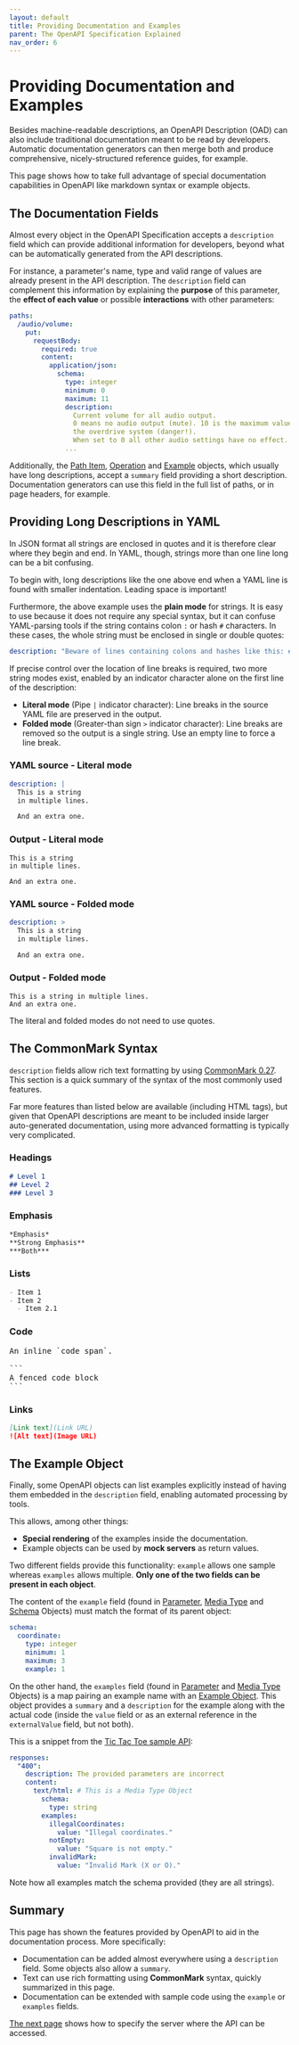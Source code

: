 ```yaml
---
layout: default
title: Providing Documentation and Examples
parent: The OpenAPI Specification Explained
nav_order: 6
---
```


# Providing Documentation and Examples

Besides machine-readable descriptions, an OpenAPI Description (OAD) can also include traditional documentation meant to be read by developers. Automatic documentation generators can then merge both and produce comprehensive, nicely-structured reference guides, for example.

This page shows how to take full advantage of special documentation capabilities in OpenAPI like markdown syntax or example objects.

## The Documentation Fields

Almost every object in the OpenAPI Specification accepts a `description` field which can provide additional information for developers, beyond what can be automatically generated from the API descriptions.

For instance, a parameter's name, type and valid range of values are already present in the API description. The `description` field can complement this information by explaining the **purpose** of this parameter, the **effect of each value** or possible **interactions** with other parameters:

```yaml
paths:
  /audio/volume:
    put:
      requestBody:
        required: true
        content:
          application/json:
            schema:
              type: integer
              minimum: 0
              maximum: 11
              description:
                Current volume for all audio output.
                0 means no audio output (mute). 10 is the maximum value. 11 enables
                the overdrive system (danger!).
                When set to 0 all other audio settings have no effect.
              ...
```

Additionally, the [Path Item](https://spec.openapis.org/oas/v3.1.0#path-item-object), [Operation](https://spec.openapis.org/oas/v3.1.0#operation-object) and [Example](https://spec.openapis.org/oas/v3.1.0#example-object) objects, which usually have long descriptions, accept a `summary` field providing a short description. Documentation generators can use this field in the full list of paths, or in page headers, for example.

## Providing Long Descriptions in YAML

In JSON format all strings are enclosed in quotes and it is therefore clear where they begin and end. In YAML, though, strings more than one line long can be a bit confusing.

To begin with, long descriptions like the one above end when a YAML line is found with smaller indentation. Leading space is important!

Furthermore, the above example uses the **plain mode** for strings. It is easy to use because it does not require any special syntax, but it can confuse YAML-parsing tools if the string contains colon `:` or hash `#` characters. In these cases, the whole string must be enclosed in single or double quotes:

```yaml
description: "Beware of lines containing colons and hashes like this: #"
```

If precise control over the location of line breaks is required, two more string modes exist, enabled by an indicator character alone on the first line of the description:

- **Literal mode** (Pipe `|` indicator character): Line breaks in the source YAML file are preserved in the output.
- **Folded mode** (Greater-than sign `>` indicator character): Line breaks are removed so the output is a single string. Use an empty line to force a line break.


### YAML source - Literal mode

```yaml
description: |
  This is a string
  in multiple lines.

  And an extra one.
```

### Output - Literal mode

```text
This is a string
in multiple lines.

And an extra one.
```

### YAML source - Folded mode

```yaml
description: >
  This is a string
  in multiple lines.

  And an extra one.
```

### Output - Folded mode

```text
This is a string in multiple lines.
And an extra one.
```

The literal and folded modes do not need to use quotes.

## The CommonMark Syntax

`description` fields allow rich text formatting by using [CommonMark 0.27](https://spec.commonmark.org/0.27/). This section is a quick summary of the syntax of the most commonly used features.

Far more features than listed below are available (including HTML tags), but given that OpenAPI descriptions are meant to be included inside larger auto-generated documentation, using more advanced formatting is typically very complicated.

### Headings

```markdown
# Level 1
## Level 2
### Level 3
```

### Emphasis

```markdown
*Emphasis*
**Strong Emphasis**
***Both***
```

### Lists

```markdown
- Item 1
- Item 2
  - Item 2.1
```

### Code

<pre>
An inline `code span`.

```
A fenced code block
```
</pre>

### Links

```markdown
[Link text](Link URL)
![Alt text](Image URL)
```

## The Example Object

Finally, some OpenAPI objects can list examples explicitly instead of having them embedded in the `description` field, enabling automated processing by tools.

This allows, among other things:

- **Special rendering** of the examples inside the documentation.
- Example objects can be used by **mock servers** as return values.

Two different fields provide this functionality: `example` allows one sample whereas `examples` allows multiple. **Only one of the two fields can be present in each object**.

The content of the `example` field (found in [Parameter](https://spec.openapis.org/oas/v3.1.0#parameterExample), [Media Type](https://spec.openapis.org/oas/v3.1.0#mediaTypeExample) and [Schema](https://spec.openapis.org/oas/v3.1.0#schemaExample) Objects) must match the format of its parent object:

```yaml
schema:
  coordinate:
    type: integer
    minimum: 1
    maximum: 3
    example: 1
```

On the other hand, the `examples` field (found in [Parameter](https://spec.openapis.org/oas/v3.1.0#parameterExample) and [Media Type](https://spec.openapis.org/oas/v3.1.0#mediaTypeExample) Objects) is a map pairing an example name with an [Example Object](https://spec.openapis.org/oas/v3.1.0#example-object). This object provides a `summary` and a `description` for the example along with the actual code (inside the `value` field or as an external reference in the `externalValue` field, but not both).

This is a snippet from the [Tic Tac Toe sample API](/examples/tictactoe.yaml):

```yaml
responses:
  "400":
    description: The provided parameters are incorrect
    content:
      text/html: # This is a Media Type Object
        schema:
          type: string
        examples:
          illegalCoordinates:
            value: "Illegal coordinates."
          notEmpty:
            value: "Square is not empty."
          invalidMark:
            value: "Invalid Mark (X or O)."
```

Note how all examples match the schema provided (they are all strings).

## Summary

This page has shown the features provided by OpenAPI to aid in the documentation process. More specifically:

- Documentation can be added almost everywhere using a `description` field. Some objects also allow a `summary`.
- Text can use rich formatting using **CommonMark** syntax, quickly summarized in this page.
- Documentation can be extended with sample code using the `example` or `examples` fields.

[The next page](servers) shows how to specify the server where the API can be accessed.
